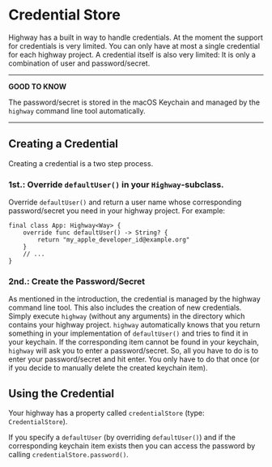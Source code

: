 # Credential Store

Highway has a built in way to handle credentials. At the moment the support for credentials is very limited. You can only have at most a single credential for each highway project. A credential itself is also very limited: It is only a combination of user and password/secret.

---
**GOOD TO KNOW**

The password/secret is stored in the macOS Keychain and managed by the `highway` command line tool automatically.

---

## Creating a Credential
Creating a credential is a two step process.

### 1st.: Override `defaultUser()` in your `Highway`-subclass.
Override `defaultUser()` and return a user name whose corresponding password/secret you need in your highway project. For example:

```
final class App: Highway<Way> {
    override func defaultUser() -> String? {
        return "my_apple_developer_id@example.org"
    }
    // ...
}
```

### 2nd.: Create the Password/Secret
As mentioned in the introduction, the credential is managed by the highway command line tool. This also includes the creation of new credentials. Simply execute `highway` (without any arguments) in the directory which contains your highway project. `highway` automatically knows that you return something in your implementation of `defaultUser()` and tries to find it in your keychain. If the corresponding item cannot be found in your keychain, `highway` will ask you to enter a password/secret. So, all you have to do is to enter your password/secret and hit enter. You only have to do that once (or if you decide to manually delete the created keychain item).

## Using the Credential
Your highway has a property called `credentialStore` (type: `CredentialStore`).

If you specify a `defaultUser` (by overriding `defaultUser()`) and if the corresponding keychain item exists then you can access the password by calling `credentialStore.password()`.
